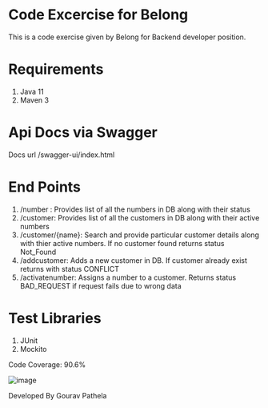 # Code Excercise for Belong
This is a code exercise given by Belong for Backend developer position. 

# Requirements
1. Java 11
2. Maven 3

# Api Docs via Swagger
Docs url /swagger-ui/index.html

# End Points
1. /number : Provides list of all the numbers in DB along with their status
2. /customer: Provides list of all the customers in DB along with their active numbers
3. /customer/{name}: Search and provide particular customer details along with thier active numbers. If no customer found returns status Not_Found
4. /addcustomer: Adds a new customer in DB. If customer already exist returns with status CONFLICT
5. /activatenumber: Assigns a number to a customer. Returns status BAD_REQUEST if request fails due to wrong data

# Test Libraries
1. JUnit
2. Mockito

Code Coverage: 90.6%

![image](https://user-images.githubusercontent.com/12003933/129283834-99a3155c-d78b-4970-8c49-c816e2df2c11.png)

Developed By Gourav Pathela
